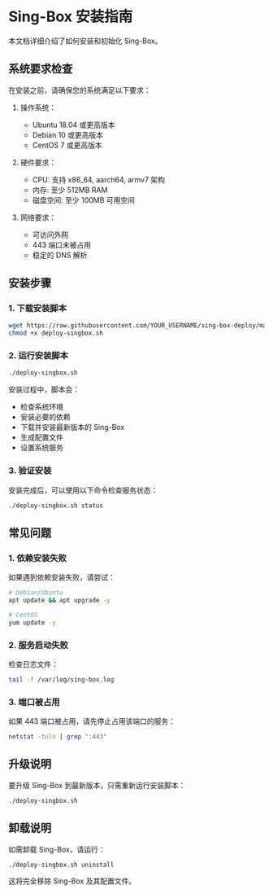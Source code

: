 # Sing-Box 安装指南

本文档详细介绍了如何安装和初始化 Sing-Box。

## 系统要求检查

在安装之前，请确保您的系统满足以下要求：

1. 操作系统：
   - Ubuntu 18.04 或更高版本
   - Debian 10 或更高版本
   - CentOS 7 或更高版本

2. 硬件要求：
   - CPU: 支持 x86_64, aarch64, armv7 架构
   - 内存: 至少 512MB RAM
   - 磁盘空间: 至少 100MB 可用空间

3. 网络要求：
   - 可访问外网
   - 443 端口未被占用
   - 稳定的 DNS 解析

## 安装步骤

### 1. 下载安装脚本

```bash
wget https://raw.githubusercontent.com/YOUR_USERNAME/sing-box-deploy/main/deploy-singbox.sh
chmod +x deploy-singbox.sh
```

### 2. 运行安装脚本

```bash
./deploy-singbox.sh
```

安装过程中，脚本会：
- 检查系统环境
- 安装必要的依赖
- 下载并安装最新版本的 Sing-Box
- 生成配置文件
- 设置系统服务

### 3. 验证安装

安装完成后，可以使用以下命令检查服务状态：

```bash
./deploy-singbox.sh status
```

## 常见问题

### 1. 依赖安装失败

如果遇到依赖安装失败，请尝试：
```bash
# Debian/Ubuntu
apt update && apt upgrade -y

# CentOS
yum update -y
```

### 2. 服务启动失败

检查日志文件：
```bash
tail -f /var/log/sing-box.log
```

### 3. 端口被占用

如果 443 端口被占用，请先停止占用该端口的服务：
```bash
netstat -tuln | grep ":443"
```

## 升级说明

要升级 Sing-Box 到最新版本，只需重新运行安装脚本：

```bash
./deploy-singbox.sh
```

## 卸载说明

如需卸载 Sing-Box，请运行：

```bash
./deploy-singbox.sh uninstall
```

这将完全移除 Sing-Box 及其配置文件。 
